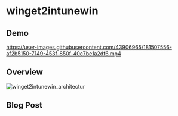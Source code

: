 # winget2intunewin

## Demo

https://user-images.githubusercontent.com/43906965/181507556-af2b5150-7149-453f-850f-40c7be1a2df6.mp4

## Overview

![winget2intunewin_architectur](https://user-images.githubusercontent.com/43906965/181517323-475b7dcc-6d7c-4b8a-a6ca-5ff454bee0ac.jpg)

## 

## Blog Post


